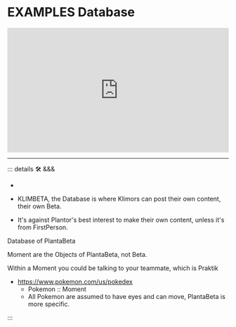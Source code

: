 # EXAMPLES Database

<iframe class='youtube' src="https://www.youtube.com/embed/79brVFCsJf4" title="2024 05 05 01 GH010209" frameborder="0" allow="accelerometer; autoplay; clipboard-write; encrypted-media; gyroscope; picture-in-picture; web-share" referrerpolicy="strict-origin-when-cross-origin" allowfullscreen></iframe>

<style>

.youtube {
  aspect-ratio: 16 / 9;
  width: 100%;
}

</style>

---

<!-- =================================================== -->
<!-- =================================================== -->
<!-- =================================================== -->
<!-- =================================================== -->
<!-- =================================================== -->
::: details 🛠 <dev>&&&</dev>

-

- KLIMBETA, the Database is where Klimors can post their own content, their own Beta.

- It's against Plantor's best interest to make their own content, unless it's from FirstPerson.

Database of PlantaBeta

Moment are the Objects of PlantaBeta, not Beta.

Within a Moment you could be talking to your teammate, which is Praktik

- <https://www.pokemon.com/us/pokedex>
    - Pokemon :: Moment
    - All Pokemon are assumed to have eyes and can move, PlantaBeta is more specific.

:::
